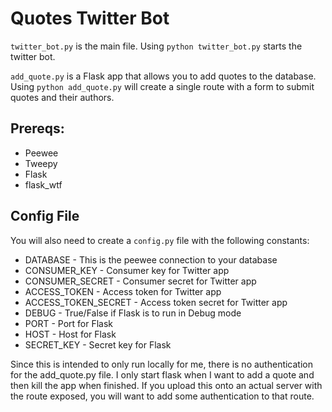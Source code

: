 # Quotes Twitter Bot

`twitter_bot.py` is the main file. Using `python twitter_bot.py` starts the twitter bot.

`add_quote.py` is a Flask app that allows you to add quotes to the database. Using `python add_quote.py` will create a single route with a form to submit quotes and their authors.

## Prereqs:

* Peewee
* Tweepy
* Flask
* flask_wtf

## Config File

You will also need to create a `config.py` file with the following constants:

- DATABASE - This is the peewee connection to your database
- CONSUMER_KEY - Consumer key for Twitter app
- CONSUMER_SECRET - Consumer secret for Twitter app
- ACCESS_TOKEN - Access token for Twitter app
- ACCESS_TOKEN_SECRET - Access token secret for Twitter app
- DEBUG - True/False if Flask is to run in Debug mode
- PORT - Port for Flask
- HOST - Host for Flask
- SECRET_KEY - Secret key for Flask

Since this is intended to only run locally for me, there is no authentication for the add_quote.py file. I only start flask when I want to add a quote and then kill the app when finished. If you upload this onto an actual server with the route exposed, you will want to add some authentication to that route.
